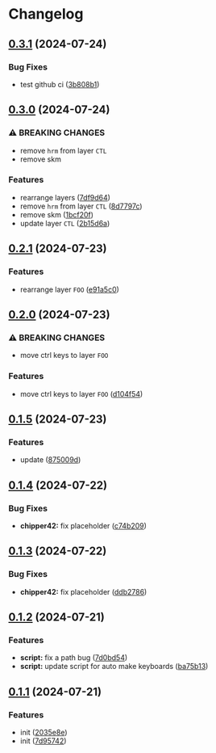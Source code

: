 # Changelog

## [0.3.1](https://github.com/jnpngshiii/miniboard-zmk-config/compare/v0.3.0...v0.3.1) (2024-07-24)


### Bug Fixes

* test github ci ([3b808b1](https://github.com/jnpngshiii/miniboard-zmk-config/commit/3b808b1a67b6346c989e097da128c61013f84f9c))

## [0.3.0](https://github.com/jnpngshiii/miniboard-zmk-config/compare/v0.2.1...v0.3.0) (2024-07-24)


### ⚠ BREAKING CHANGES

* remove `hrm` from layer `CTL`
* remove skm

### Features

* rearrange layers ([7df9d64](https://github.com/jnpngshiii/miniboard-zmk-config/commit/7df9d64274b731e1bebeb371eb57e54f57e118e6))
* remove `hrm` from layer `CTL` ([8d7797c](https://github.com/jnpngshiii/miniboard-zmk-config/commit/8d7797c035d13bb774774ec7f6e1ee6938d4929a))
* remove skm ([1bcf20f](https://github.com/jnpngshiii/miniboard-zmk-config/commit/1bcf20f2f97aef3ca7798a7dde264f1c00f1ab94))
* update layer `CTL` ([2b15d6a](https://github.com/jnpngshiii/miniboard-zmk-config/commit/2b15d6a4b0ed210ea431c7807d82946308d50999))

## [0.2.1](https://github.com/jnpngshiii/miniboard-zmk-config/compare/v0.2.0...v0.2.1) (2024-07-23)


### Features

* rearrange layer `FOO` ([e91a5c0](https://github.com/jnpngshiii/miniboard-zmk-config/commit/e91a5c06506ee4202d6120e1b0c263b1516433e7))

## [0.2.0](https://github.com/jnpngshiii/miniboard-zmk-config/compare/v0.1.5...v0.2.0) (2024-07-23)


### ⚠ BREAKING CHANGES

* move ctrl keys to layer `FOO`

### Features

* move ctrl keys to layer `FOO` ([d104f54](https://github.com/jnpngshiii/miniboard-zmk-config/commit/d104f54a915792f2050f0521f6caefcafc69a4bf))

## [0.1.5](https://github.com/jnpngshiii/miniboard-zmk-config/compare/v0.1.4...v0.1.5) (2024-07-23)


### Features

* update ([875009d](https://github.com/jnpngshiii/miniboard-zmk-config/commit/875009ddde79cdfee4bedc98718e033c949d48c8))

## [0.1.4](https://github.com/jnpngshiii/miniboard-zmk-config/compare/v0.1.3...v0.1.4) (2024-07-22)


### Bug Fixes

* **chipper42:** fix placeholder ([c74b209](https://github.com/jnpngshiii/miniboard-zmk-config/commit/c74b20918b022624a5c491d41acd8bd355e46fe7))

## [0.1.3](https://github.com/jnpngshiii/miniboard-zmk-config/compare/v0.1.2...v0.1.3) (2024-07-22)


### Bug Fixes

* **chipper42:** fix placeholder ([ddb2786](https://github.com/jnpngshiii/miniboard-zmk-config/commit/ddb27860df14d4eb0b456b74d914da9621500fed))

## [0.1.2](https://github.com/jnpngshiii/miniboard-zmk-config/compare/v0.1.1...v0.1.2) (2024-07-21)


### Features

* **script:** fix a path bug ([7d0bd54](https://github.com/jnpngshiii/miniboard-zmk-config/commit/7d0bd5430c2af1c6adfb26987358d23af8604906))
* **script:** update script for auto make keyboards ([ba75b13](https://github.com/jnpngshiii/miniboard-zmk-config/commit/ba75b137239a37902a5917ba04c3aed887499f19))

## [0.1.1](https://github.com/jnpngshiii/miniboard-zmk-config/compare/v0.1.0...v0.1.1) (2024-07-21)


### Features

* init ([2035e8e](https://github.com/jnpngshiii/miniboard-zmk-config/commit/2035e8e538e915c44594ef608bffeddb379f3d79))
* init ([7d95742](https://github.com/jnpngshiii/miniboard-zmk-config/commit/7d95742e12883d38be62a4411d3a887e4a71f579))
